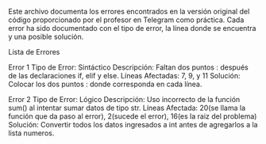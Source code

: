 Este archivo documenta los errores encontrados en la versión original del código proporcionado por el profesor en Telegram como
práctica. Cada error ha sido documentado con el tipo de error, la línea donde se encuentra y una posible solución.

Lista de Errores

Error 1
Tipo de Error: Sintáctico
Descripción: Faltan dos puntos : después de las declaraciones if, elif y else.
Líneas Afectadas: 7, 9, y 11
Solución: Colocar los dos puntos : donde corresponda en cada línea.

Error 2
Tipo de Error: Lógico
Descripción: Uso incorrecto de la función sum() al intentar sumar datos de tipo str.
Líneas Afectada: 20(se llama la función que da paso al error), 2(sucede el error), 16(es la raiz del problema)
Solución: Convertir todos los datos ingresados a int antes de agregarlos a la lista numeros.
